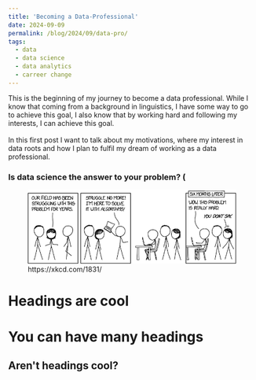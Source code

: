 ```yaml
---
title: 'Becoming a Data-Professional'
date: 2024-09-09
permalink: /blog/2024/09/data-pro/
tags:
  - data
  - data science
  - data analytics
  - carreer change
---
```


This is the beginning of my journey to become a data professional. While I know that coming from a background in linguistics, I have some way to go to achieve this goal, I also know that by working hard and following my interests, I can achieve this goal.<br><br>In this first post I want to talk about my motivations, where my interest in data roots and how I plan to fulfil my dream of working as a data professional.<br>
### Is data science the answer to your problem? (
<figure>
  <img src='/images/here_to_help.png'>
  <figcaption>https://xkcd.com/1831/</figcaption>
</figure>

Headings are cool
======

You can have many headings
======

Aren't headings cool?
------
